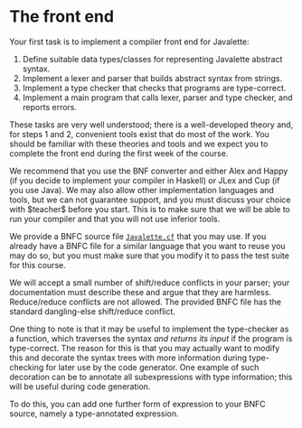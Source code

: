 The front end
=============

Your first task is to implement a compiler front end for Javalette:

1. Define suitable data types/classes for representing Javalette abstract
   syntax.
2. Implement a lexer and parser that builds abstract syntax from strings.
3. Implement a type checker that checks that programs are type-correct.
4. Implement a main program that calls lexer, parser and type checker, and
   reports errors.

These tasks are very well understood; there is a well-developed theory and, for
steps 1 and 2, convenient tools exist that do most of the work. You should be
familiar with these theories and tools and we expect you to complete the front
end during the first week of the course.

We recommend that you use the BNF converter and either Alex and Happy (if you
decide to implement your compiler in Haskell) or JLex and Cup (if you use Java).
We may also allow other implementation languages and tools, but we can not
guarantee support, and you must discuss your choice with \$teacher\$ before you
start. This is to make sure that we will be able to run your compiler and that
you will not use inferior tools.

We provide a BNFC source file [`Javalette.cf`](/files/Javalette.cf) that you may
use. If you already have a BNFC file for a similar language that you want to
reuse you may do so, but you must make sure that you modify it to pass the test
suite for this course.

We will accept a small number of shift/reduce conflicts in your parser; your
documentation must describe these and argue that they are harmless.
Reduce/reduce conflicts are not allowed. The provided BNFC file has the standard
dangling-else shift/reduce conflict.

One thing to note is that it may be useful to implement the type-checker as a
function, which traverses the syntax *and returns its input* if the program is
type-correct.  The reason for this is that you may actually want to modify this
and decorate the syntax trees with more information during type-checking for
later use by the code generator. One example of such decoration can be to
annotate all subexpressions with type information; this will be useful during
code generation.

To do this, you can add one further form of expression to your BNFC source,
namely a type-annotated expression.

